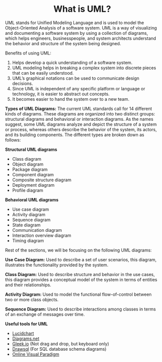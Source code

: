 <h1 align="center">What is UML?</h1>

UML stands for Unified Modeling Language and is used to model the Object-Oriented Analysis of a software system. UML is a way of visualizing and documenting a software system by using a collection of diagrams, which helps engineers, businesspeople, and system architects understand the behavior and structure of the system being designed.

Benefits of using UML:

1. Helps develop a quick understanding of a software system.
2. UML modeling helps in breaking a complex system into discrete pieces that can be easily understood.
3. UML’s graphical notations can be used to communicate design decisions.
4. Since UML is independent of any specific platform or language or technology, it is easier to abstract out concepts.
5. It becomes easier to hand the system over to a new team.


**Types of UML Diagrams:** The current UML standards call for 14 different kinds of diagrams. These diagrams are organized into two distinct groups: structural diagrams and behavioral or interaction diagrams. As the names suggest, some UML diagrams analyze and depict the structure of a system or process, whereas others describe the behavior of the system, its actors, and its building components.
The different types are broken down as follows:

**Structural UML diagrams**

* Class diagram
* Object diagram
* Package diagram
* Component diagram
* Composite structure diagram
* Deployment diagram
* Profile diagram

**Behavioral UML diagrams**

* Use case diagram
* Activity diagram
* Sequence diagram
* State diagram
* Communication diagram
* Interaction overview diagram
* Timing diagram

Rest of the sections, we will be focusing on the following UML diagrams:

**Use Case Diagram:** Used to describe a set of user scenarios, this diagram, illustrates the functionality provided by the system.

**Class Diagram:** Used to describe structure and behavior in the use cases, this diagram provides a conceptual model of the system in terms of entities and their relationships.

**Activity Diagram:** Used to model the functional flow-of-control between two or more class objects.

**Sequence Diagram:** Used to describe interactions among classes in terms of an exchange of messages over time.

**Useful tools for UML**

- [Lucidchart](https://lucid.app/documents#/documents?folder_id=recent)
- [Diagrams.net](https://app.diagrams.net/)
- [Gleek.io](https://app.gleek.io/diagrams/Ef3B-oCHLO5F27r9uH7K7w) (Not drag and drop, but keyboard only)
- [Drawsql](https://drawsql.app/) (For SQL database schema diagrams)
- [Online Visual Paradigm](https://online.visual-paradigm.com/drive/#infoart:proj=0&dashboard)